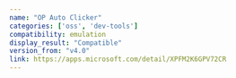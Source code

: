 ```yaml
---
name: "OP Auto Clicker"
categories: ['oss', 'dev-tools']
compatibility: emulation
display_result: "Compatible"
version_from: "v4.0"
link: https://apps.microsoft.com/detail/XPFM2K6GPV72CR
---
```

